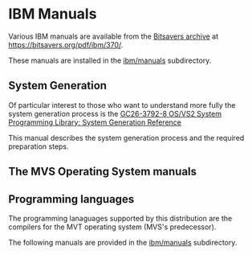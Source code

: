 # IBM Manuals

Various IBM manuals are available from the [Bitsavers archive](https://bitsavers.org/pdf/ibm/370/) at https://bitsavers.org/pdf/ibm/370/.

These manuals are installed in the [ibm/manuals](ibm/manuals) subdirectory.

## System Generation

Of particular interest to those who want to understand more fully the system generation process is the [GC26-3792-8 OS/VS2 System Programming Library: System Generation Reference](ibm/manuals/GC26-3792-8_OS_VS2_System_Generation_Reference_Release_3.8_Oct80.pdf)

This manual describes the system generation process and the required preparation steps.



## The MVS Operating System manuals




## Programming languages

The programming lanaguages supported by this distribution are the compilers for the MVT operating system (MVS's predecessor).

The following manuals are provided in the [ibm/manuals](ibm/manuals) subdirectory.